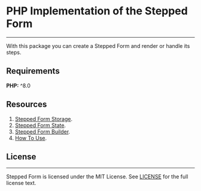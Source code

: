 # PHP Implementation of the Stepped Form

---

With this package you can create a Stepped Form and render or handle
its steps.

## Requirements

**PHP:** ^8.0

## Resources

1. [Stepped Form Storage](docs/STORAGE.md).
2. [Stepped Form State](docs/FORM_STATE.md).
3. [Stepped Form Builder](docs/FORM_BUILDER.md).
4. [How To Use](docs/USAGE.md).

## License

---

Stepped Form is licensed under the MIT License. See
[LICENSE](LICENSE) for the full license text.
